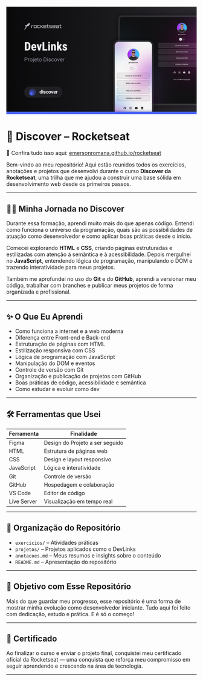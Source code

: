 ![Preview do Projeto](https://github.com/EmersonRomana/rocketseat/blob/main/projeto/assets/preview.png?raw=true)

# 🚀 Discover – Rocketseat

🔗 Confira tudo isso aqui: [emersonromana.github.io/rocketseat](https://emersonromana.github.io/rocketseat/)

Bem-vindo ao meu repositório! Aqui estão reunidos todos os exercícios, anotações e projetos que desenvolvi durante o curso **Discover da Rocketseat**, uma trilha que me ajudou a construir uma base sólida em desenvolvimento web desde os primeiros passos.

---

## 👨‍💻 Minha Jornada no Discover

Durante essa formação, aprendi muito mais do que apenas código. Entendi como funciona o universo da programação, quais são as possibilidades de atuação como desenvolvedor e como aplicar boas práticas desde o início.

Comecei explorando **HTML** e **CSS**, criando páginas estruturadas e estilizadas com atenção à semântica e à acessibilidade. Depois mergulhei no **JavaScript**, entendendo lógica de programação, manipulando o DOM e trazendo interatividade para meus projetos.

Também me aprofundei no uso do **Git** e do **GitHub**, aprendi a versionar meu código, trabalhar com branches e publicar meus projetos de forma organizada e profissional.

---

## ✨ O Que Eu Aprendi

- Como funciona a internet e a web moderna
- Diferença entre Front-end e Back-end
- Estruturação de páginas com HTML
- Estilização responsiva com CSS
- Lógica de programação com JavaScript
- Manipulação do DOM e eventos
- Controle de versão com Git
- Organização e publicação de projetos com GitHub
- Boas práticas de código, acessibilidade e semântica
- Como estudar e evoluir como dev

---

## 🛠️ Ferramentas que Usei

| Ferramenta     | Finalidade                           |
|----------------|---------------------------------------|
| Figma          | Design do Projeto a ser seguido       |
| HTML           | Estrutura de páginas web              |
| CSS            | Design e layout responsivo            |
| JavaScript     | Lógica e interatividade               |
| Git            | Controle de versão                    |
| GitHub         | Hospedagem e colaboração              |
| VS Code        | Editor de código                      |
| Live Server    | Visualização em tempo real            |

---

## 📁 Organização do Repositório

- `exercicios/` – Atividades práticas
- `projetos/` – Projetos aplicados como o DevLinks
- `anotacoes.md` – Meus resumos e insights sobre o conteúdo
- `README.md` – Apresentação do repositório

---

## 🎯 Objetivo com Esse Repositório

Mais do que guardar meu progresso, esse repositório é uma forma de mostrar minha evolução como desenvolvedor iniciante. Tudo aqui foi feito com dedicação, estudo e prática. E é só o começo!

---

## 📜 Certificado

Ao finalizar o curso e enviar o projeto final, conquistei meu certificado oficial da Rocketseat — uma conquista que reforça meu compromisso em seguir aprendendo e crescendo na área de tecnologia.

---
